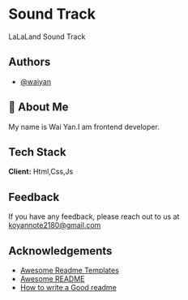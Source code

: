 
# Sound Track

LaLaLand Sound Track



## Authors

- [@waiyan](https://github.com/koyandemo)


## 🚀 About Me
My name is Wai Yan.I am frontend developer.

## Tech Stack

**Client:** Html,Css,Js




## Feedback

If you have any feedback, please reach out to us at koyannote2180@gmail.com


## Acknowledgements

 - [Awesome Readme Templates](https://awesomeopensource.com/project/elangosundar/awesome-README-templates)
 - [Awesome README](https://github.com/matiassingers/awesome-readme)
 - [How to write a Good readme](https://bulldogjob.com/news/449-how-to-write-a-good-readme-for-your-github-project)

